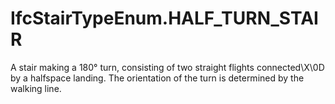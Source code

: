 IfcStairTypeEnum.HALF_TURN_STAIR
================================
A stair making a 180° turn, consisting of two straight flights connected\X\0D  
by a halfspace landing. The orientation of the turn is determined by the
walking line.


